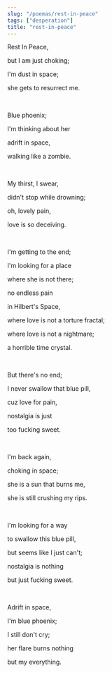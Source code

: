 ```yaml
---
slug: "/poemas/rest-in-peace"
tags: ["desperation"]
title: "rest-in-peace"
---
```

Rest In Peace,

but I am just choking;

I'm dust in space;

she gets to resurrect me.

&nbsp;

Blue phoenix;

I'm thinking about her

adrift in space,

walking like a zombie.

&nbsp;

My thirst, I swear,

didn't stop while drowning;

oh, lovely pain,

love is so deceiving.

&nbsp;

I'm getting to the end;

I'm looking for a place

where she is not there;

no endless pain

in Hilbert's Space,

where love is not a torture fractal;

where love is not a nightmare;

a horrible time crystal.

&nbsp;

But there's no end;

I never swallow that blue pill,

cuz love for pain,

nostalgia is just

too fucking sweet.

&nbsp;

I'm back again,

choking in space;

she is a sun that burns me,

she is still crushing my rips.

&nbsp;

I'm looking for a way

to swallow this blue pill,

but seems like I just can't;

nostalgia is nothing

but just fucking sweet.

&nbsp;

Adrift in space,

I'm blue phoenix;

I still don't cry;

her flare burns nothing

but my everything.